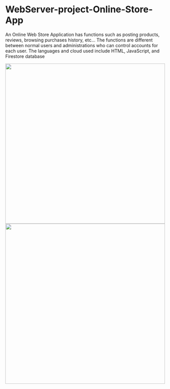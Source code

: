 # WebServer-project-Online-Store-App

An Online Web Store Application has functions such as posting products, reviews, browsing purchases history, etc...
The functions are different between normal users and administrations who can control accounts for each user.
The languages and cloud used include HTML, JavaScript, and Firestore database  

<img src="https://user-images.githubusercontent.com/53841240/183526354-fabfd691-fa19-44a6-9b12-2058f533c8dd.png" width="500">
<img src="https://user-images.githubusercontent.com/53841240/183526924-927652cc-a4dd-4f7e-a368-599f23be8d6d.png" width="500">

